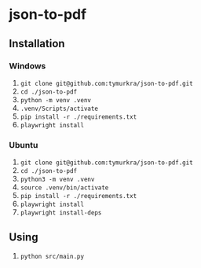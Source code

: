 # json-to-pdf
## Installation
### Windows
1. ```git clone git@github.com:tymurkra/json-to-pdf.git```
2. ```cd ./json-to-pdf```
3. ```python -m venv .venv```
4. ```.venv/Scripts/activate```
5. ```pip install -r ./requirements.txt```
6. ```playwright install```

### Ubuntu
1. ```git clone git@github.com:tymurkra/json-to-pdf.git```
2. ```cd ./json-to-pdf```
3. ```python3 -m venv .venv```
4. ```source .venv/bin/activate```
5. ```pip install -r ./requirements.txt```
6. ```playwright install```
7. ```playwright install-deps```
## Using
1. ```python src/main.py```
